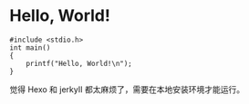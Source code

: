 # Hello, World!

```
#include <stdio.h>
int main()
{
    printf("Hello, World!\n");
}
```

觉得 Hexo 和 jerkyII 都太麻烦了，需要在本地安装环境才能运行。